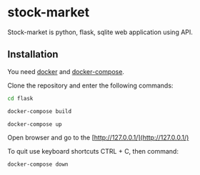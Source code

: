# stock-market

Stock-market is python, flask, sqlite web application using API.

## Installation

You need [docker](https://docs.docker.com/get-docker/) and [docker-compose](https://docs.docker.com/compose/install/).

Clone the repository and enter the following commands:
```bash
cd flask
```
```bash
docker-compose build
```
```bash
docker-compose up
```

Open browser and go to the [http://127.0.0.1/](http://127.0.0.1/)

To quit use keyboard shortcuts CTRL + C, then command:
```bash
docker-compose down
```
